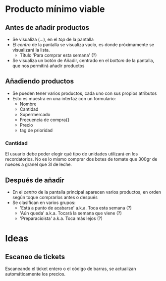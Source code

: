 # Producto mínimo viable
## Antes de añadir productos
* Se visualiza (...), en el *top* de la pantalla
* El *centro* de la pantalla se visualiza vacío, es donde próximamente se visualizará la lista.
  * Título 'Para comprar esta semana' (?)
* Se visualiza un botón de Añadir, centrado en el *bottom* de la pantalla, que nos permitirá añadir productos

## Añadiendo productos
* Se pueden tener varios productos, cada uno con sus propios atributos
* Esto es muestra en una interfaz con un formulario:
  * Nombre
  * Cantidad
  * Supermercado
  * Frecuencia de compra{}
  * Precio
  * tag de prioridad

### Cantidad
El usuario debe poder elegir qué tipo de unidades utilizará en los recordatorios. No es lo mismo comprar dos botes de tomate que 300gr de nueces a granel que 3l de leche.

## Después de añadir
* En el *centro* de la pantalla principal aparecen varios productos, en orden según toque comprarlos antes o después
* Se clasifican en varios grupos:
  * 'Está a punto de acabarse' a.k.a. Toca esta semana (?)
  * 'Aún queda' a.k.a. Tocará la semana que viene (?)
  * 'Preparacioista' a.k.a. Toca más lejos (?)

# Ideas
## Escaneo de tickets
Escaneando el ticket entero o el código de barras, se actualizan automáticamente los precios.
